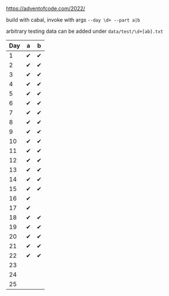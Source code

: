 https://adventofcode.com/2022/

build with cabal, invoke with args `--day \d+ --part a|b`

arbitrary testing data can be added under `data/test/\d+[ab].txt`

| Day | a | b |
| --- | - | - |
| 1   | ✔ | ✔ |
| 2   | ✔ | ✔ |
| 3   | ✔ | ✔ |
| 4   | ✔ | ✔ |
| 5   | ✔ | ✔ |
| 6   | ✔ | ✔ |
| 7   | ✔ | ✔ |
| 8   | ✔ | ✔ |
| 9   | ✔ | ✔ |
| 10  | ✔ | ✔ |
| 11  | ✔ | ✔ |
| 12  | ✔ | ✔ |
| 13  | ✔ | ✔ |
| 14  | ✔ | ✔ |
| 15  | ✔ | ✔ |
| 16  | ✔ |   |
| 17  | ✔ |   |
| 18  | ✔ | ✔ |
| 19  | ✔ | ✔ |
| 20  | ✔ | ✔ |
| 21  | ✔ | ✔ |
| 22  | ✔ | ✔ |
| 23  |   |   |
| 24  |   |   |
| 25  |   |   |
